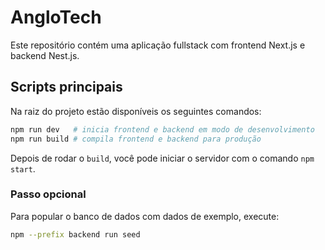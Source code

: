 # AngloTech

Este repositório contém uma aplicação fullstack com frontend Next.js e backend Nest.js.

## Scripts principais

Na raiz do projeto estão disponíveis os seguintes comandos:

```bash
npm run dev   # inicia frontend e backend em modo de desenvolvimento
npm run build # compila frontend e backend para produção
```

Depois de rodar o `build`, você pode iniciar o servidor com o comando `npm start`.

### Passo opcional

Para popular o banco de dados com dados de exemplo, execute:

```bash
npm --prefix backend run seed
```
